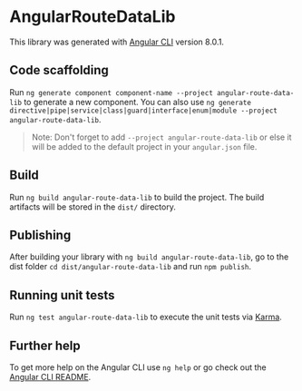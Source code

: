 # AngularRouteDataLib

This library was generated with [Angular CLI](https://github.com/angular/angular-cli) version 8.0.1.

## Code scaffolding

Run `ng generate component component-name --project angular-route-data-lib` to generate a new component. You can also use `ng generate directive|pipe|service|class|guard|interface|enum|module --project angular-route-data-lib`.
> Note: Don't forget to add `--project angular-route-data-lib` or else it will be added to the default project in your `angular.json` file. 

## Build

Run `ng build angular-route-data-lib` to build the project. The build artifacts will be stored in the `dist/` directory.

## Publishing

After building your library with `ng build angular-route-data-lib`, go to the dist folder `cd dist/angular-route-data-lib` and run `npm publish`.

## Running unit tests

Run `ng test angular-route-data-lib` to execute the unit tests via [Karma](https://karma-runner.github.io).

## Further help

To get more help on the Angular CLI use `ng help` or go check out the [Angular CLI README](https://github.com/angular/angular-cli/blob/master/README.md).
